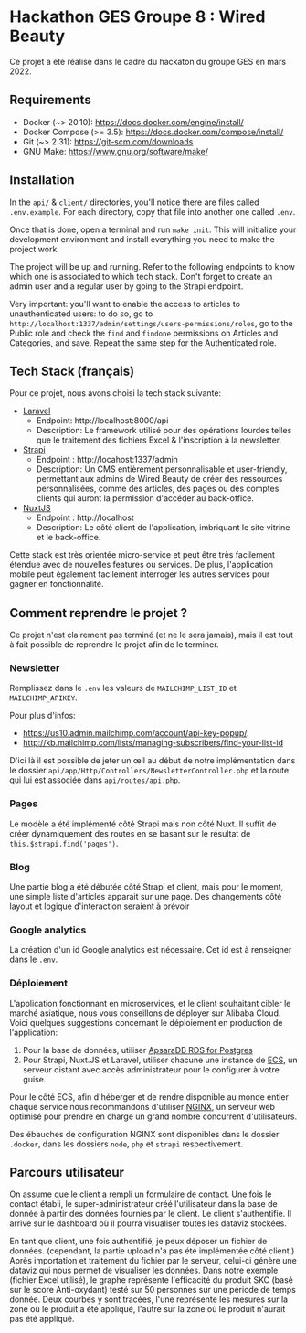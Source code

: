 # Hackathon GES Groupe 8 : Wired Beauty

Ce projet a été réalisé dans le cadre du hackaton du groupe GES en mars 2022.
## Requirements

- Docker (~> 20.10): <https://docs.docker.com/engine/install/>
- Docker Compose (>= 3.5): <https://docs.docker.com/compose/install/>
- Git (~> 2.31): <https://git-scm.com/downloads>
- GNU Make: <https://www.gnu.org/software/make/>

## Installation 

In the ``api/`` & ``client/`` directories, you'll notice there are files called `.env.example`.
For each directory, copy that file into another one called ``.env``.

Once that is done, open a terminal and run ``make init``.
This will initialize your development environment and install everything you need to make the project work.

The project will be up and running. Refer to the following endpoints to know which one is associated to which tech stack.
Don't forget to create an admin user and a regular user by going to the Strapi endpoint.

Very important: you'll want to enable the access to articles to unauthenticated users: to do so, go to ```http://localhost:1337/admin/settings/users-permissions/roles```, go to the Public role and check the `find` and `findone` permissions on Articles and Categories, and save. Repeat the same step for the Authenticated role.

## Tech Stack (français)

Pour ce projet, nous avons choisi la tech stack suivante:

- [Laravel](https://laravel.com/)
  - Endpoint: http://localhost:8000/api
  - Description: Le framework utilisé pour des opérations lourdes telles que le traitement des fichiers Excel & l'inscription à la newsletter.
- [Strapi](https://strapi.io) 
  - Endpoint : http://locahost:1337/admin
  - Description: Un CMS entièrement personnalisable et user-friendly, permettant aux admins de Wired Beauty de créer des ressources personnalisées, comme des articles, des pages ou des comptes clients qui auront la permission d'accéder au back-office.
- [NuxtJS](https://nuxtjs.org/) 
  - Endpoint : http://localhost
  - Description: Le côté client de l'application, imbriquant le site vitrine et le back-office.

Cette stack est très orientée micro-service et peut être très facilement étendue avec de nouvelles features ou services. De plus, l'application mobile peut également facilement interroger les autres services pour gagner en fonctionnalité.

## Comment reprendre le projet ?
Ce projet n'est clairement pas terminé (et ne le sera jamais), mais il est tout à fait possible de reprendre le projet afin de le terminer.

### Newsletter

Remplissez dans le ```.env``` les valeurs de `MAILCHIMP_LIST_ID` et `MAILCHIMP_APIKEY`.

Pour plus d'infos: 
- https://us10.admin.mailchimp.com/account/api-key-popup/.
- http://kb.mailchimp.com/lists/managing-subscribers/find-your-list-id

D'ici là il est possible de jeter un œil au début de notre implémentation dans le dossier `api/app/Http/Controllers/NewsletterController.php` et la route qui lui est associée dans `api/routes/api.php`.

### Pages

Le modèle a été implémenté côté Strapi mais non côté Nuxt. Il suffit de créer dynamiquement des routes en se basant sur le résultat de ``this.$strapi.find('pages')``.

### Blog

Une partie blog a été débutée côté Strapi et client, mais pour le moment, une simple liste d'articles apparait sur une page.
Des changements côté layout et logique d'interaction seraient à prévoir

### Google analytics

La création d'un id Google analytics est nécessaire. Cet id est à renseigner dans le ```.env```.

### Déploiement

L'application fonctionnant en microservices, et le client souhaitant cibler le marché asiatique, nous vous conseillons de déployer sur Alibaba Cloud. Voici quelques suggestions concernant le déploiement en production de l'application:

1. Pour la base de données, utiliser [ApsaraDB RDS for Postgres](https://www.alibabacloud.com/product/apsaradb-for-rds-postgresql)
2. Pour Strapi, Nuxt.JS et Laravel, utiliser chacune une instance de [ECS](https://www.alibabacloud.com/product/ecs), un serveur distant avec accès administrateur pour le configurer à votre guise.

Pour le côté ECS, afin d'héberger et de rendre disponible au monde entier chaque service nous recommandons d'utiliser [NGINX](https://nginx.org/), un serveur web optimisé pour prendre en charge un grand nombre concurrent d'utilisateurs.

Des ébauches de configuration NGINX sont disponibles dans le dossier `.docker`, dans les dossiers `node`, `php` et `strapi` respectivement.

## Parcours utilisateur

On assume que le client a rempli un formulaire de contact.
Une fois le contact établi, le super-administrateur créé l'utilisateur dans la base de donnée à partir des données fournies par le client.
Le client s'authentifie. Il arrive sur le dashboard où il pourra visualiser toutes les dataviz stockées.

En tant que client, une fois authentifié, je peux déposer un fichier de données. (cependant, la partie upload n'a pas été implémentée côté client.)
Après importation et traitement du fichier par le serveur, celui-ci génère une dataviz qui nous permet de visualiser les données.
Dans notre exemple (fichier Excel utilisé), le graphe représente l'efficacité du produit SKC (basé sur le score Anti-oxydant) testé sur 50 personnes sur une période de temps donnée.
Deux courbes y sont tracées, l'une représente les mesures sur la zone où le produit a été appliqué, l'autre sur la zone où le produit n'aurait pas été appliqué.

